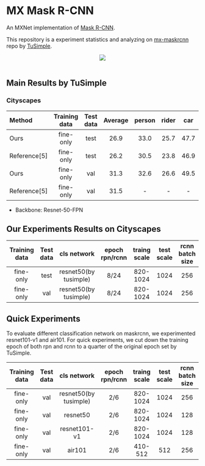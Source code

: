 # MX Mask R-CNN
An MXNet implementation of [Mask R-CNN](https://arxiv.org/abs/1703.06870).

This repository is a experiment statistics and analyzing on [mx-maskrcnn](https://github.com/precedenceguo/mx-rcnn) repo by [TuSimple](https://github.com/TuSimple).


<div align="center">
<img src="https://github.com/TuSimple/mx-maskrcnn/blob/master/figures/maskrcnn_result.png"><br><br>
</div>


## Main Results by TuSimple


### Cityscapes

| Method |Training data| Test data| Average | person | rider | car | truck | bus  | train| motorcycle| bicycle|
|:---|:---:|:---:|:---:|:---:|:---:|:---:|:---:|:---:|:---:|:---:|:---:|
| Ours| fine-only |test|26.9|33.0|25.7|47.7|21.6|27.4|23.0|19.9|16.9|
| Reference[5]| fine-only |test|26.2|30.5|23.8|46.9|22.8|32.2|18.6|19.1|16.0|
| Ours | fine-only |val|31.3|32.6|26.6|49.5|26.5|45.4|32.1|17.6|20.4|
| Reference[5]| fine-only |val|31.5| -| -| -| -| -| -| -| -| -| -|

- Backbone: Resnet-50-FPN

## Our Experiments Results on Cityscapes

| Training data | Test data | cls network | epoch rpn/rcnn | traing scale | test scale | rcnn batch size | AP | AP50% |
|:---:|:---:|:---:|:---:|:---:|:---:|:---:|:---:|:---:|
| fine-only | test | resnet50(by tusimple) | 8/24 | 820-1024 | 1024 | 256 | 26.4 | 49.2 |
| fine-only | val  | resnet50(by tusimple) | 8/24 | 820-1024 | 1024 | 256 | 31.4 | 57.5 |


## Quick Experiments
To evaluate different classification network on maskrcnn, we experimented resnet101-v1 and air101.
For quick experiments, we cut down the training epoch of both rpn and rcnn to a quarter of the original epoch set by TuSimple.

| Training data | Test data | cls network | epoch rpn/rcnn | traing scale | test scale | rcnn batch size | AP | AP50% | test time |
|:---:|:---:|:---:|:---:|:---:|:---:|:---:|:---:|:---:|:---:|
| fine-only | val | resnet50(by tusimple) | 2/6 | 820-1024 | 1024 | 256 | 21.6 | 42.9 | - |
| fine-only | val | resnet50 | 2/6 | 820-1024 | 1024 | 128 | 17.7 | 37.1 | 1.71 | 
| fine-only | val | resnet101-v1 | 2/6 | 820-1024 | 1024 | 128 | 24.1 | 47.7 | 1.84 | 
| fine-only | val | air101 | 2/6 | 410-512 | 512 | 256 | 13.1 | 28.6 | 2.26 |
